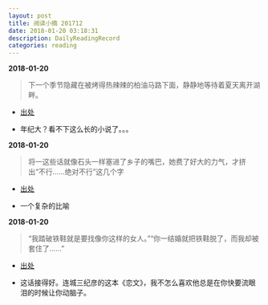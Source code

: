 ```yaml
---
layout: post
title: 阅读小摘 201712
date: 2018-01-20 03:18:31
description: DailyReadingRecord
categories: reading
---
```



**2018-01-20**

>下一个季节隐藏在被烤得热辣辣的柏油马路下面，静静地等待着夏天离开湖畔。

* [出处](https://book.douban.com/subject/26431623/)

* 年纪大？看不下这么长的小说了。。。



**2018-01-20**

>将一这些话就像石头一样塞进了乡子的嘴巴，她费了好大的力气，才挤出“不行……绝对不行”这几个字

* [出处](https://book.douban.com/subject/6731202/)

* 一个复杂的比喻



**2018-01-20**

>“我踏破铁鞋就是要找像你这样的女人。”“你一结婚就把铁鞋脱了，而我却被套住了……”

* [出处](https://book.douban.com/subject/6731202/)

* 这话接得好。连城三纪彦的这本《恋文》，我不怎么喜欢他总是在你快要流眼泪的时候让你动脑子。

